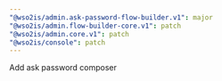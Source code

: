 ```yaml
---
"@wso2is/admin.ask-password-flow-builder.v1": major
"@wso2is/admin.flow-builder-core.v1": patch
"@wso2is/admin.core.v1": patch
"@wso2is/console": patch
---
```


Add ask password composer
